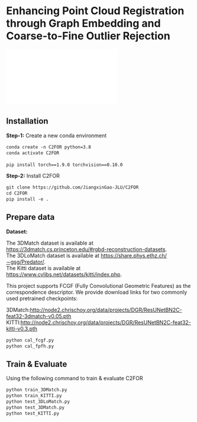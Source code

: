 # Enhancing Point Cloud Registration through Graph Embedding and Coarse-to-Fine Outlier Rejection

![network](assets/Fig2.pdf)

## Installation

**Step-1:** Create a new conda environment

```shell
conda create -n C2FOR python=3.8
conda activate C2FOR

pip install torch==1.9.0 torchvision==0.10.0
```

**Step-2:** Install C2FOR

```shell
git clone https://github.com/JiangxinGao-JLU/C2FOR
cd C2FOR
pip install -e .
```

## Prepare data

**Dataset:**  

The 3DMatch dataset is available at https://3dmatch.cs.princeton.edu/#rgbd-reconstruction-datasets.  
The 3DLoMatch dataset is available at https://share.phys.ethz.ch/∼gsg/Predator/.  
The Kitti dataset is available at https://www.cvlibs.net/datasets/kitti/index.php.


This project supports FCGF (Fully Convolutional Geometric Features) as the correspondence descriptor. We provide download links for two commonly used pretrained checkpoints:

3DMatch:http://node2.chrischoy.org/data/projects/DGR/ResUNetBN2C-feat32-3dmatch-v0.05.pth  
KITTI:http://node2.chrischoy.org/data/projects/DGR/ResUNetBN2C-feat32-kitti-v0.3.pth

```shell
python cal_fcgf.py
python cal_fpfh.py
```

## Train & Evaluate

Using the following command to train & evaluate C2FOR

```shell
python train_3DMatch.py
python train_KITTI.py
python test_3DLoMatch.py
python test_3DMatch.py
python test_KITTI.py
```

